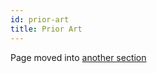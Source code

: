 ```yaml
---
id: prior-art
title: Prior Art
---
```


Page moved into [another section](docs/explanationon/prior-art.md)
